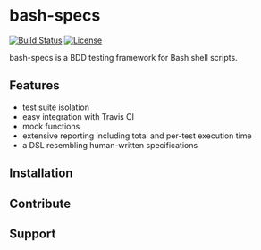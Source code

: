 # bash-specs 
[![Build Status](https://travis-ci.org/helpermethod/bash-specs.svg?branch=master)](https://travis-ci.org/helpermethod/bash-specs) [![License](https://img.shields.io/badge/license-GPLv3-blue.svg)](https://github.com/helpermethod/bash-specs/blob/master/COPYING)

bash-specs is a BDD testing framework for Bash shell scripts. 

## Features

* test suite isolation 
* easy integration with Travis CI
* mock functions
* extensive reporting including total and per-test execution time
* a DSL resembling human-written specifications 

## Installation

## Contribute

## Support
